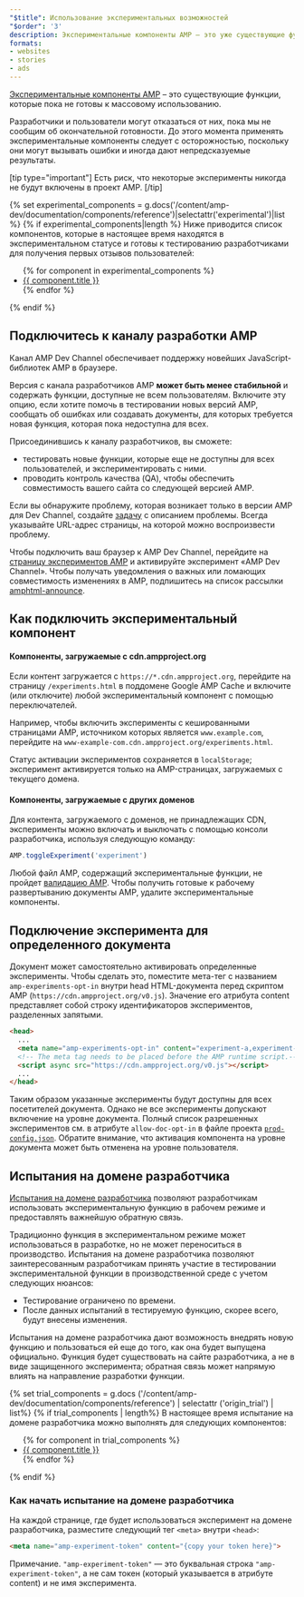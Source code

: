 ```yaml
---
"$title": Использование экспериментальных возможностей
"$order": '3'
description: Экспериментальные компоненты AMP — это уже существующие функции, которые пока не готовы к массовому использованию.
formats:
- websites
- stories
- ads
---
```


[Экспериментальные компоненты AMP](https://github.com/ampproject/amphtml/tree/master/tools/experiments) – это существующие функции, которые пока не готовы к массовому использованию.

Разработчики и пользователи могут отказаться от них, пока мы не сообщим об окончательной готовности. До этого момента применять экспериментальные компоненты следует с осторожностью, поскольку они могут вызывать ошибки и иногда дают непредсказуемые результаты.

[tip type="important"] Есть риск, что некоторые эксперименты никогда не будут включены в проект AMP. [/tip]

{% set experimental_components = g.docs('/content/amp-dev/documentation/components/reference')|selectattr('experimental')|list %} {% if experimental_components|length %} Ниже приводится список компонентов, которые в настоящее время находятся в экспериментальном статусе и готовы к тестированию разработчиками для получения первых отзывов пользователей:

<ul> {% for component in experimental_components %}   <li><a href="%7B%7B%20component.title%20%7D%7D" class="">{{ component.title }}</a></li> {% endfor %} </ul> {% endif %}

## Подключитесь к каналу разработки AMP

Канал AMP Dev Channel обеспечивает поддержку новейших JavaScript-библиотек AMP в браузере.

Версия с канала разработчиков AMP **может быть менее стабильной** и содержать функции, доступные не всем пользователям. Включите эту опцию, если хотите помочь в тестировании новых версий AMP, сообщать об ошибках или создавать документы, для которых требуется новая функция, которая пока недоступна для всех.

Присоединившись к каналу разработчиков, вы сможете:

- тестировать новые функции, которые еще не доступны для всех пользователей, и экспериментировать с ними.
- проводить контроль качества (QA), чтобы обеспечить совместимость вашего сайта со следующей версией AMP.

Если вы обнаружите проблему, которая возникает только в версии AMP для Dev Channel, создайте [задачу](https://github.com/ampproject/amphtml/issues/new) с описанием проблемы. Всегда указывайте URL-адрес страницы, на которой можно воспроизвести проблему.

Чтобы подключить ваш браузер к AMP Dev Channel, перейдите на [страницу экспериментов AMP](https://cdn.ampproject.org/experiments.html) и активируйте эксперимент «AMP Dev Channel». Чтобы получать уведомления о важных или ломающих совместимость изменениях в AMP, подпишитесь на список рассылки [amphtml-announce](https://groups.google.com/forum/#!forum/amphtml-announce).

## Как подключить экспериментальный компонент

#### Компоненты, загружаемые с cdn.ampproject.org

Если контент загружается с `https://*.cdn.ampproject.org`, перейдите на страницу `/experiments.html` в поддомене Google AMP Cache и включите (или отключите) любой экспериментальный компонент с помощью переключателей.

Например, чтобы включить эксперименты с кешированными страницами AMP, источником которых является `www.example.com`, перейдите на `www-example-com.cdn.ampproject.org/experiments.html`.

Статус активации экспериментов сохраняется в `localStorage`; эксперимент активируется только на AMP-страницах, загружаемых с текущего домена.

#### Компоненты, загружаемые с других доменов

Для контента, загружаемого с доменов, не принадлежащих CDN, эксперименты можно включать и выключать с помощью консоли разработчика, используя следующую команду:

```js
AMP.toggleExperiment('experiment')
```

Любой файл AMP, содержащий экспериментальные функции, не пройдет [валидацию AMP](validation-workflow/validate_amp.md). Чтобы получить готовые к рабочему развертыванию документы AMP, удалите экспериментальные компоненты.

## Подключение эксперимента для определенного документа

Документ может самостоятельно активировать определенные эксперименты. Чтобы сделать это, поместите мета-тег с названием `amp-experiments-opt-in` внутри head HTML-документа перед скриптом AMP (`https://cdn.ampproject.org/v0.js`). Значение его атрибута content представляет собой строку идентификаторов экспериментов, разделенных запятыми.

```html
<head>
  ...
  <meta name="amp-experiments-opt-in" content="experiment-a,experiment-b">
  <!-- The meta tag needs to be placed before the AMP runtime script.-->
  <script async src="https://cdn.ampproject.org/v0.js"></script>
  ...
</head>
```

Таким образом указанные эксперименты будут доступны для всех посетителей документа. Однако не все эксперименты допускают включение на уровне документа. Полный список разрешенных экспериментов см. в атрибуте `allow-doc-opt-in` в файле проекта [`prod-config.json`](https://github.com/ampproject/amphtml/blob/master/build-system/global-configs/prod-config.json). Обратите внимание, что активация компонента на уровне документа может быть отменена на уровне пользователя.

## Испытания на домене разработчика

[Испытания на домене разработчика](https://github.com/GoogleChrome/OriginTrials/blob/gh-pages/explainer.md) позволяют разработчикам использовать экспериментальную функцию в рабочем режиме и предоставлять важнейшую обратную связь.

Традиционно функция в экспериментальном режиме может использоваться в разработке, но не может переноситься в производство. Испытания на домене разработчика позволяют заинтересованным разработчикам принять участие в тестировании экспериментальной функции в производственной среде с учетом следующих нюансов:

- Тестирование ограничено по времени.
- После данных испытаний в тестируемую функцию, скорее всего, будут внесены изменения.

Испытания на домене разработчика дают возможность внедрять новую функцию и пользоваться ей еще до того, как она будет выпущена официально. Функция будет существовать на сайте разработчика, а не в виде защищенного эксперимента; обратная связь может напрямую влиять на направление разработки функции.

{% set trial_components = g.docs ('/content/amp-dev/documentation/components/reference') | selectattr ('origin_trial') | list%} {% if trial_components | length%} В настоящее время испытание на домене разработчика можно выполнять для следующих компонентов:

<ul> {% for component in trial_components %}   <li><a href="%7B%7B%20component.title%20%7D%7D" class="">{{ component.title }}</a></li> {% endfor %} </ul> {% endif %}

### Как начать испытание на домене разработчика

На каждой странице, где будет использоваться эксперимент на домене разработчика, разместите следующий тег `<meta>` внутри `<head>`:

```html
<meta name="amp-experiment-token" content="{copy your token here}">
```

Примечание. `"amp-experiment-token"` — это буквальная строка `"amp-experiment-token"`, а не сам токен (который указывается в атрибуте content) и не имя эксперимента.
